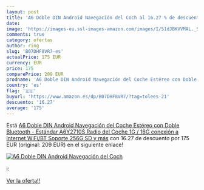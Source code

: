 ```yaml
---
layout: post
title: 'A6 Doble DIN Android Navegación del Coch al 16.27 % de descuento'
date: 
image: 'https://images-eu.ssl-images-amazon.com/images/I/51dJBKVVMAL._SL200_.jpg'
comments: true
category: ofertas
author: ring
slug: 'B07DHF8VR7-es'
actualPrice: 175 EUR
currency: EUR
price: 175
comparePrice: 209 EUR
prodname: 'A6 Doble DIN Android Navegación del Coche Estéreo con Doble Bluetooth - Estándar A6Y2710S Radio del Coche 1G / 16G  conexión a Internet WiFi/BT  Soporte 256G SD y más'
country: 'es'
flag: '🇪🇸'
buyurl: 'https://www.amazon.es/dp/B07DHF8VR7/?tag=tolees-21'
descuento: '16.27'
average: '175'
---
```


Está [A6 Doble DIN Android Navegación del Coche Estéreo con Doble Bluetooth - Estándar A6Y2710S Radio del Coche 1G / 16G  conexión a Internet WiFi/BT  Soporte 256G SD y más](https://www.amazon.es/dp/B07DHF8VR7/?tag=tolees-21) con 16.27 de descuento por 175 EUR (original: 209 EUR) en el siguiente enlace!

[![A6 Doble DIN Android Navegación del Coch](https://images-eu.ssl-images-amazon.com/images/I/51dJBKVVMAL._SL200_.jpg)](https://www.amazon.es/dp/B07DHF8VR7/?tag=tolees-21)

ℹ️:


[Ver la oferta!!](https://www.amazon.es/dp/B07DHF8VR7/?tag=tolees-21)
